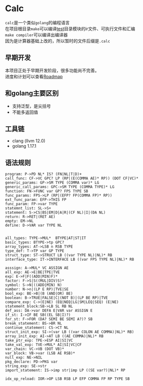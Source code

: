 # Calc
`calc`是一个类似`golang`的编程语言  
在项目根目录`make`可以编译[test](test)目录模块的ir文件、可执行文件和汇编  
`make compiler`可以编译出编译器  
因为是计算器基础上改的，所以暂时的文件后缀是`.calc`  

## 早期开发
本项目正处于早期开发阶段，很多功能尚不完善。  
进度和计划可以查看[Roadmap](docs/roadmap.md)

## 和golang主要区别
- 支持泛型，是尖括号
- 不能多返回值

## 工具链
- clang (llvm 12.0)
- golang 1.17.1
## 语法规则
```
program: P->PD NL* IS? (FN|NL|T|D)+
call_func: CF->VC GPC? LP (RP|(E(COMMA AE)* RP)) (DOT CF|VC)*
generic_params: GP->SM TYPE (COMMA var)* LG
generic_call_params: GPC->SM TYPE (COMMA TYPE)* LG
function: FN->FUNC var GP? FPS TYPE SB
func_params: FPS->LP (RP|(EFP? FP(COMMA FP)* RP))
ext_func_param: EFP->THIS FP
func_param: FP->var TYPE
statemnt_list: SL->S+
statement: S->CS|BS|EM|D|A|R|(CF NL)|I|(DA NL)
return: R->RET|(RET AE)
empty: EM->NL
define: D->VAR var TYPE NL


all_types: TYPE->MUL*  BTYPE|AT|ST|IT
basic_types: BTYPE->tp GPC?
array_types: AT->LSB n RSB TYPE
type_def: T->TP var GP TYPE
struct_type: ST->STRUCT LB ((var TYPE NL)|NL)* RB
interface_type: IT->INTERFACE LB ((var FPS TYPE NL)|NL)* RB

asssign: A->MUL* VC ASSIGN AE
all_exp: AE->E|BE|TPE|TVE
exp: E->F|F((ADD|MIN)F)*
factor: F->S|S((MUL|DIV)S)*
symbol: S->N|((ADD|MIN) N)
number: N->n|(LP E RP)|TVE|SE
bool_exp: BE->B|(B (AND|OR) BE)
boolean: B->TRUE|FALSE|C|(NOT B)|(LP BE RP)|TVE
compare_exp: C->(E|NE) (EQ|NEQ|LG|SM|LEQ|SEQ) (E|NE)
statement_block:SB->LB SL RB NL
def_ass: DA->var DEFA E|VAR var ASSIGN E
if_st: I->IF BE SB((EL SB|I)?)
for_st: F->FOR (DA? SEMI BE SEMI A?)? SB
break_statement: BS->BR NL
continue_statement: CS->CT NL
struct_init_exp: SI->(var LB ((var COLON AE COMMA)|NL)* RB)
array_init_exp: AI->AT LB ((AE COMMA)|NL)* RB
take_ptr_exp: TPE->ESP AI|SI|VC
take_val_exp: TVE->MUL* AI|SI|VC|CF
var_chain: VC->VB (DOT VB)*
var_block: VB->var (LSB AE RSB)*
null_exp: NE->NIL
pkg_declare: PD->PKG var
string_exp: SE->str
import_statement: IS->imp str|imp LP ((SE var?)|NL)* RP

idx_op_reload: IOR->OP LSB RSB LP EFP COMMA FP RP TYPE SB
```
